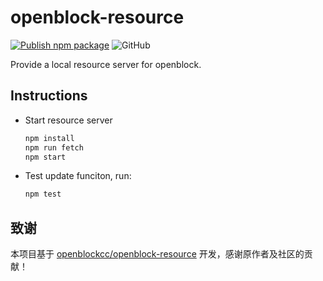 # openblock-resource

[![Publish npm package](https://github.com/openblockcc/openblock-resource/actions/workflows/publish.yml/badge.svg)](https://github.com/openblockcc/openblock-resource/actions/workflows/publish.yml)
![GitHub](https://img.shields.io/github/license/openblockcc/openblock-resource)

Provide a local resource server for openblock.

## Instructions

- Start resource server

    ```bash
    npm install
    npm run fetch
    npm start
    ```

- Test update funciton, run:

    ```bash
    npm test
    ```

## 致谢

本项目基于 [openblockcc/openblock-resource](https://github.com/openblockcc/openblock-resource) 开发，感谢原作者及社区的贡献！
